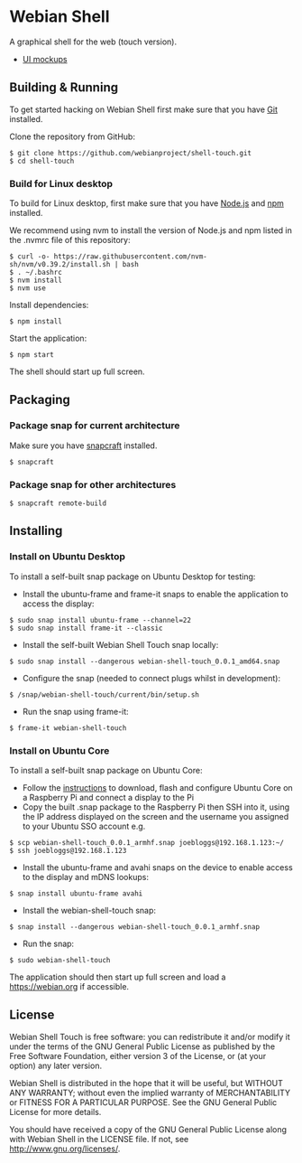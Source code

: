 # Webian Shell

A graphical shell for the web (touch version).

- [UI mockups](https://docs.google.com/presentation/d/e/2PACX-1vRW31WOIOGXZ97ni0-k_PAYwrkZbEam00LzKKF6eBtQHurT0HsIS8JF-ipRKqUPCwhjdbjBs9Wc7VtS/pub?start=false&loop=false&delayms=3000)


## Building & Running

To get started hacking on Webian Shell first make sure that you have [Git](https://git-scm.com/) installed.

Clone the repository from GitHub:

```
$ git clone https://github.com/webianproject/shell-touch.git
$ cd shell-touch
```

### Build for Linux desktop

To build for Linux desktop, first make sure that you have [Node.js](https://nodejs.org/en/) and [npm](https://www.npmjs.com/) installed.

We recommend using nvm to install the version of Node.js and npm listed in the .nvmrc file of this repository:

```
$ curl -o- https://raw.githubusercontent.com/nvm-sh/nvm/v0.39.2/install.sh | bash
$ . ~/.bashrc
$ nvm install
$ nvm use
```

Install dependencies:
```
$ npm install
```

Start the application:
```
$ npm start
```

The shell should start up full screen.

## Packaging

### Package snap for current architecture

Make sure you have [snapcraft](https://snapcraft.io/snapcraft) installed.

```
$ snapcraft
```

### Package snap for other architectures
```
$ snapcraft remote-build
```

## Installing

### Install on Ubuntu Desktop

To install a self-built snap package on Ubuntu Desktop for testing:

- Install the ubuntu-frame and frame-it snaps to enable the application to access the display:

```
$ sudo snap install ubuntu-frame --channel=22
$ sudo snap install frame-it --classic
```

- Install the self-built Webian Shell Touch snap locally:

```
$ sudo snap install --dangerous webian-shell-touch_0.0.1_amd64.snap
```

- Configure the snap (needed to connect plugs whilst in development):

```
$ /snap/webian-shell-touch/current/bin/setup.sh
```

- Run the snap using frame-it:

```
$ frame-it webian-shell-touch
```

### Install on Ubuntu Core

To install a self-built snap package on Ubuntu Core:
- Follow the [instructions](https://ubuntu.com/download/raspberry-pi-core) to download, flash and configure Ubuntu Core on a Raspberry Pi and connect a display to the Pi
- Copy the built .snap package to the Raspberry Pi then SSH into it, using the IP address displayed on the screen and the username you assigned to your Ubuntu SSO account e.g.

```
$ scp webian-shell-touch_0.0.1_armhf.snap joebloggs@192.168.1.123:~/
$ ssh joebloggs@192.168.1.123
```

- Install the ubuntu-frame and avahi snaps on the device to enable access to the display and mDNS lookups:

```
$ snap install ubuntu-frame avahi
```

- Install the webian-shell-touch snap:

```
$ snap install --dangerous webian-shell-touch_0.0.1_armhf.snap
```

- Run the snap:

```
$ sudo webian-shell-touch
```

The application should then start up full screen and load a https://webian.org if accessible.

## License

Webian Shell Touch is free software: you can redistribute it and/or modify
it under the terms of the GNU General Public License as published by
the Free Software Foundation, either version 3 of the License, or
(at your option) any later version.

Webian Shell is distributed in the hope that it will be useful,
but WITHOUT ANY WARRANTY; without even the implied warranty of
MERCHANTABILITY or FITNESS FOR A PARTICULAR PURPOSE.  See the
GNU General Public License for more details.

You should have received a copy of the GNU General Public License
along with Webian Shell in the LICENSE file. If not, see
<http://www.gnu.org/licenses/>.
